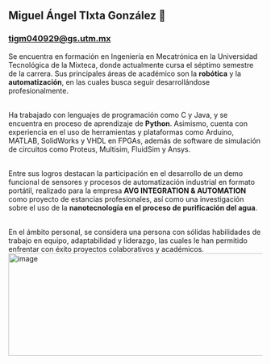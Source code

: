 ## Miguel Ángel TIxta González 👻
### tigm040929@gs.utm.mx
Se encuentra en formación en Ingeniería en Mecatrónica en la Universidad Tecnológica de la Mixteca, donde actualmente cursa el séptimo semestre de la carrera. Sus principales áreas de académico son la **robótica** y la **automatización**, en las cuales busca seguir desarrollándose profesionalmente.

<br/>Ha trabajado con lenguajes de programación como C y Java, y se encuentra en proceso de aprendizaje de **Python**. Asimismo, cuenta con experiencia en el uso de herramientas y plataformas como Arduino, MATLAB, SolidWorks y VHDL en FPGAs, además de software de simulación de circuitos como Proteus, Multisim, FluidSim y Ansys.

<br/>Entre sus logros destacan la participación en el desarrollo de un demo funcional de sensores y procesos de automatización industrial en formato portátil, realizado para la empresa **AVG INTEGRATION & AUTOMATION** como proyecto de estancias profesionales, así como una investigación sobre el uso de la **nanotecnología en el proceso de purificación del agua**.

<br/>En el ámbito personal, se considera una persona con sólidas habilidades de trabajo en equipo, adaptabilidad y liderazgo, las cuales le han permitido enfrentar con éxito proyectos colaborativos y académicos.
<br/><img width="964" height="203" alt="image" src="https://github.com/user-attachments/assets/9f1818a0-1b64-46eb-8c03-a8da88540806" />


<!--
**MiguelTG49/MiguelTG49** is a ✨ _special_ ✨ repository because its `README.md` (this file) appears on your GitHub profile.

Here are some ideas to get you started:

- 🔭 I’m currently working on ...
- 🌱 I’m currently learning ...
- 👯 I’m looking to collaborate on ...
- 🤔 I’m looking for help with ...
- 💬 Ask me about ...
- 📫 How to reach me: ...
- 😄 Pronouns: ...
- ⚡ Fun fact: ...
-->
